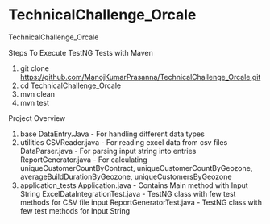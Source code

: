 # TechnicalChallenge_Orcale
TechnicalChallenge_Orcale

Steps To Execute TestNG Tests with Maven
1. git clone https://github.com/ManojKumarPrasanna/TechnicalChallenge_Orcale.git
2. cd TechnicalChallenge_Orcale
3. mvn clean
4. mvn test 
  
Project Overview 
1. base
DataEntry.Java - For handling different data types
2. utilities
CSVReader.java - For reading excel data from csv files
DataParser.java - For parsing input string into entries
ReportGenerator.java - For calculating uniqueCustomerCountByContract, uniqueCustomerCountByGeozone, averageBuildDurationByGeozone, uniqueCustomersByGeozone
3. application_tests
Application.java - Contains Main method with Input String
ExcelDataIntegrationTest.java - TestNG class with few test methods for CSV file input
ReportGeneratorTest.java - TestNG class with few test methods for Input String
